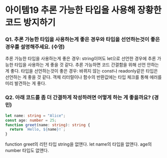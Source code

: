 # 아이템19 추론 가능한 타입을 사용해 장황한 코드 방지하기

### Q1. 추론 가능한 타입을 사용하는게 좋은 경우와 타입을 선언하는것이 좋은 경우를 설명해주세요. (수영)

추론 가능한 타입을 사용하는게 좋은 경우: string이어도 let으로 선언한 경우에 추론 가능한 타입을 사용하는 게 좋을 것 같다. 추론 가능하면 코드 간결함을 위해 선언 안하는 게 좋다.
타입을 선언하는것이 좋은 경우: 바뀌지 않는 const나 readonly같은 타입은 선언하는 게 좋을 것 같다. 객체 리터럴이나 함수의 반환값에는 타입 체크를 통해 에러를 미리 발견하는 게 좋다.

### Q2. 아래 코드를 좀 더 간결하게 작성하려면 어떻게 하는 게 좋을까요? (경민)

```ts
let name: string = "Alice";
const age: number = 25;
function greet(name: string): string {
  return `Hello, ${name}!`;
}
```

function greet의 리턴 타입 string을 없앤다.
let name의 타입을 없앤다.
age의 number 타입도 없앤다.
